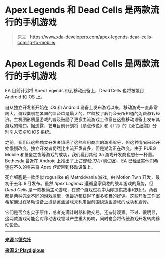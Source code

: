 # Apex Legends 和 Dead Cells 是两款流行的手机游戏

> 原文：<https://www.xda-developers.com/apex-legends-dead-cells-coming-to-mobile/>

# Apex Legends 和 Dead Cells 是两款流行的手机游戏

EA 目前计划将 Apex Legends 带到移动设备上，Dead Cells 也将被带到 Android 和 iOS 上。

自从独立开发者开始在 iOS 和 Android 设备上发布游戏以来，移动游戏一直非常庞大。游戏类别在各自的平台中是最大的，它释放了我们今天所知道的免费游戏经济。主机图形质量游戏的普及鼓励了更多主流游戏工作室在这些移动设备上发布其游戏的端口。据透露，艺电目前计划将《顶点传说》和《T2》的《死亡细胞》分别引入安卓和 iOS 系统。

之前，我们让这些独立开发者填满了这些应用商店的游戏部分，但这种情况已经开始慢慢改变。独立开发者仍然比主流开发者多，但是潮流正在改变。由于 PUBG Mobile 和堡垒之夜等游戏的成功，我们看到其他 3a 游戏开发商也想分一杯羹。Bethesda 最近在 Android 上推出了*上古卷轴:刀片*(测试版)，EA 已经证实他们希望在不久的将来将 *Apex 传奇*带到移动设备上。

死亡细胞是一款类似 roguelike 的 Metroidvania 游戏，由 Motion Twin 开发，最初于去年 8 月发布。虽然 *Apex Legends* 遵循皇家风格的战斗游戏的趋势，但 *Dead Cells* 是一款极简主义游戏，在整个游戏过程中为你提供故事和知识。两者都是两种完全不同的游戏类型，但最近都获得了很多积极的好评。这些开发工作室希望通过在移动设备上提供这些游戏来利用当前围绕这些游戏的成功和宣传。

它们是否会忠实于原作，或者充满计时器和微交易，还有待观察。不过，很明显，这两款游戏可能会对移动游戏领域产生重大影响，同时也会将传统游戏开发转向移动设备。

* * *

[**来源 1:德克托**](https://www.dexerto.com/apex-legends/ea-reveal-release-apex-legends-mobile-devices-607821)

[**来源 2: Playdigious**](https://playdigious.com/dead-cells/)